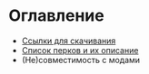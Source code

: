 # Оглавление

+ [Ссылки для скачивания](Ссылки.md)
+ [Список перков и их описание](Перки.md)
+ (Не)совместимость с модами
